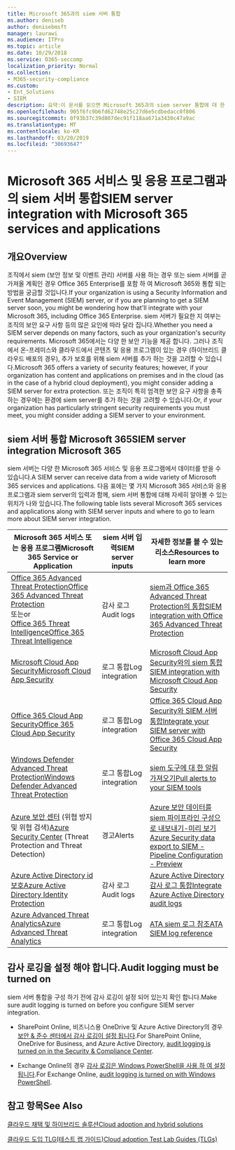 ```yaml
---
title: Microsoft 365과의 siem 서버 통합
ms.author: deniseb
author: denisebmsft
manager: laurawi
ms.audience: ITPro
ms.topic: article
ms.date: 10/29/2018
ms.service: O365-seccomp
localization_priority: Normal
ms.collection:
- M365-security-compliance
ms.custom:
- Ent_Solutions
- SIEM
description: 요약:이 문서를 읽으면 Microsoft 365과의 siem server 통합에 대 한 개요를 확인할 수 있습니다.
ms.openlocfilehash: 905f6fc9b6fd62748e25c27d6e5cdbedacc0f806
ms.sourcegitcommit: 0f93b37c39d807dec91f118aa671a3430c47a9ac
ms.translationtype: MT
ms.contentlocale: ko-KR
ms.lasthandoff: 03/20/2019
ms.locfileid: "30693647"
---
```

# <a name="siem-server-integration-with-microsoft-365-services-and-applications"></a><span data-ttu-id="2e8e7-103">Microsoft 365 서비스 및 응용 프로그램과의 siem 서버 통합</span><span class="sxs-lookup"><span data-stu-id="2e8e7-103">SIEM server integration with Microsoft 365 services and applications</span></span>

## <a name="overview"></a><span data-ttu-id="2e8e7-104">개요</span><span class="sxs-lookup"><span data-stu-id="2e8e7-104">Overview</span></span>

<span data-ttu-id="2e8e7-105">조직에서 siem (보안 정보 및 이벤트 관리) 서버를 사용 하는 경우 또는 siem 서버를 곧 가져올 계획인 경우 Office 365 Enterprise를 포함 하 여 Microsoft 365와 통합 되는 방법을 궁금할 것입니다.</span><span class="sxs-lookup"><span data-stu-id="2e8e7-105">If your organization is using a Security Information and Event Management (SIEM) server, or if you are planning to get a SIEM server soon, you might be wondering how that'll integrate with your Microsoft 365, including Office 365 Enterprise.</span></span> <span data-ttu-id="2e8e7-106">siem 서버가 필요한 지 여부는 조직의 보안 요구 사항 등의 많은 요인에 따라 달라 집니다.</span><span class="sxs-lookup"><span data-stu-id="2e8e7-106">Whether you need a SIEM server depends on many factors, such as your organization's security requirements.</span></span> <span data-ttu-id="2e8e7-107">Microsoft 365에서는 다양 한 보안 기능을 제공 합니다. 그러나 조직에서 온-프레미스와 클라우드에서 콘텐츠 및 응용 프로그램이 있는 경우 (하이브리드 클라우드 배포의 경우), 추가 보호를 위해 siem 서버를 추가 하는 것을 고려할 수 있습니다.</span><span class="sxs-lookup"><span data-stu-id="2e8e7-107">Microsoft 365 offers a variety of security features; however, if your organization has content and applications on premises and in the cloud (as in the case of a hybrid cloud deployment), you might consider adding a SIEM server for extra protection.</span></span> <span data-ttu-id="2e8e7-108">또는 조직이 특히 엄격한 보안 요구 사항을 충족 하는 경우에는 환경에 siem server를 추가 하는 것을 고려할 수 있습니다.</span><span class="sxs-lookup"><span data-stu-id="2e8e7-108">Or, if your organization has particularly stringent security requirements you must meet, you might consider adding a SIEM server to your environment.</span></span>

## <a name="siem-server-integration-microsoft-365"></a><span data-ttu-id="2e8e7-109">siem 서버 통합 Microsoft 365</span><span class="sxs-lookup"><span data-stu-id="2e8e7-109">SIEM server integration Microsoft 365</span></span>

<span data-ttu-id="2e8e7-110">siem 서버는 다양 한 Microsoft 365 서비스 및 응용 프로그램에서 데이터를 받을 수 있습니다.</span><span class="sxs-lookup"><span data-stu-id="2e8e7-110">A SIEM server can receive data from a wide variety of Microsoft 365 services and applications.</span></span> <span data-ttu-id="2e8e7-111">다음 표에는 몇 가지 Microsoft 365 서비스와 응용 프로그램과 siem server의 입력과 함께, siem 서버 통합에 대해 자세히 알아볼 수 있는 위치가 나와 있습니다.</span><span class="sxs-lookup"><span data-stu-id="2e8e7-111">The following table lists several Microsoft 365 services and applications along with SIEM server inputs and where to go to learn more about SIEM server integration.</span></span> 

| <span data-ttu-id="2e8e7-112">Microsoft 365 서비스 또는 응용 프로그램</span><span class="sxs-lookup"><span data-stu-id="2e8e7-112">Microsoft 365 Service or Application</span></span> | <span data-ttu-id="2e8e7-113">siem 서버 입력</span><span class="sxs-lookup"><span data-stu-id="2e8e7-113">SIEM server inputs</span></span> | <span data-ttu-id="2e8e7-114">자세한 정보를 볼 수 있는 리소스</span><span class="sxs-lookup"><span data-stu-id="2e8e7-114">Resources to learn more</span></span> |
| --- | --- | --- |
| [<span data-ttu-id="2e8e7-115">Office 365 Advanced Threat Protection</span><span class="sxs-lookup"><span data-stu-id="2e8e7-115">Office 365 Advanced Threat Protection</span></span>](office-365-atp.md) <br/>   <span data-ttu-id="2e8e7-116">또는</span><span class="sxs-lookup"><span data-stu-id="2e8e7-116">or</span></span>   <br/>[<span data-ttu-id="2e8e7-117">Office 365 Threat Intelligence</span><span class="sxs-lookup"><span data-stu-id="2e8e7-117">Office 365 Threat Intelligence</span></span>](office-365-ti.md) | <span data-ttu-id="2e8e7-118">감사 로그</span><span class="sxs-lookup"><span data-stu-id="2e8e7-118">Audit logs</span></span> | [<span data-ttu-id="2e8e7-119">siem과 Office 365 Advanced Threat Protection의 통합</span><span class="sxs-lookup"><span data-stu-id="2e8e7-119">SIEM integration with Office 365 Advanced Threat Protection</span></span>](siem-integration-with-office-365-ti.md) |
| [<span data-ttu-id="2e8e7-120">Microsoft Cloud App Security</span><span class="sxs-lookup"><span data-stu-id="2e8e7-120">Microsoft Cloud App Security</span></span>](https://docs.microsoft.com/cloud-app-security/what-is-cloud-app-security) | <span data-ttu-id="2e8e7-121">로그 통합</span><span class="sxs-lookup"><span data-stu-id="2e8e7-121">Log integration</span></span> | [<span data-ttu-id="2e8e7-122">Microsoft Cloud App Security와의 siem 통합</span><span class="sxs-lookup"><span data-stu-id="2e8e7-122">SIEM integration with Microsoft Cloud App Security</span></span>](https://docs.microsoft.com/cloud-app-security/siem) |
| [<span data-ttu-id="2e8e7-123">Office 365 Cloud App Security</span><span class="sxs-lookup"><span data-stu-id="2e8e7-123">Office 365 Cloud App Security</span></span>](office-365-cas-overview.md) | <span data-ttu-id="2e8e7-124">로그 통합</span><span class="sxs-lookup"><span data-stu-id="2e8e7-124">Log integration</span></span> | [<span data-ttu-id="2e8e7-125">Office 365 Cloud App Security와 SIEM 서버 통합</span><span class="sxs-lookup"><span data-stu-id="2e8e7-125">Integrate your SIEM server with Office 365 Cloud App Security</span></span>](integrate-your-siem-server-with-office-365-cas.md) |
| [<span data-ttu-id="2e8e7-126">Windows Defender Advanced Threat Protection</span><span class="sxs-lookup"><span data-stu-id="2e8e7-126">Windows Defender Advanced Threat Protection</span></span>](https://docs.microsoft.com/windows/security/threat-protection/) | <span data-ttu-id="2e8e7-127">로그 통합</span><span class="sxs-lookup"><span data-stu-id="2e8e7-127">Log integration</span></span> | [<span data-ttu-id="2e8e7-128">siem 도구에 대 한 알림 가져오기</span><span class="sxs-lookup"><span data-stu-id="2e8e7-128">Pull alerts to your SIEM tools</span></span>](https://docs.microsoft.com/windows/security/threat-protection/windows-defender-atp/configure-siem-windows-defender-advanced-threat-protection) |
| <span data-ttu-id="2e8e7-129">[Azure 보안 센터](https://docs.microsoft.com/azure/security-center/security-center-intro) (위협 방지 및 위협 검색)</span><span class="sxs-lookup"><span data-stu-id="2e8e7-129">[Azure Security Center](https://docs.microsoft.com/azure/security-center/security-center-intro) (Threat Protection and Threat Detection)</span></span> | <span data-ttu-id="2e8e7-130">경고</span><span class="sxs-lookup"><span data-stu-id="2e8e7-130">Alerts</span></span> | [<span data-ttu-id="2e8e7-131">Azure 보안 데이터를 siem 파이프라인 구성으로 내보내기-미리 보기</span><span class="sxs-lookup"><span data-stu-id="2e8e7-131">Azure Security data export to SIEM - Pipeline Configuration - Preview</span></span>](https://docs.microsoft.com/azure/security-center/security-center-export-data-to-siem) |
| [<span data-ttu-id="2e8e7-132">Azure Active Directory id 보호</span><span class="sxs-lookup"><span data-stu-id="2e8e7-132">Azure Active Directory Identity Protection</span></span>](https://docs.microsoft.com/azure/active-directory/identity-protection/overview) | <span data-ttu-id="2e8e7-133">감사 로그</span><span class="sxs-lookup"><span data-stu-id="2e8e7-133">Audit logs</span></span> | [<span data-ttu-id="2e8e7-134">Azure Active Directory 감사 로그 통합</span><span class="sxs-lookup"><span data-stu-id="2e8e7-134">Integrate Azure Active Directory audit logs</span></span>](https://docs.microsoft.com/azure/security/security-azure-log-integration-ad) |
| [<span data-ttu-id="2e8e7-135">Azure Advanced Threat Analytics</span><span class="sxs-lookup"><span data-stu-id="2e8e7-135">Azure Advanced Threat Analytics</span></span>](https://docs.microsoft.com/azure/security/azure-threat-detection) | <span data-ttu-id="2e8e7-136">로그 통합</span><span class="sxs-lookup"><span data-stu-id="2e8e7-136">Log integration</span></span> | [<span data-ttu-id="2e8e7-137">ATA siem 로그 참조</span><span class="sxs-lookup"><span data-stu-id="2e8e7-137">ATA SIEM log reference</span></span>](https://docs.microsoft.com/advanced-threat-analytics/cef-format-sa) |

## <a name="audit-logging-must-be-turned-on"></a><span data-ttu-id="2e8e7-138">감사 로깅을 설정 해야 합니다.</span><span class="sxs-lookup"><span data-stu-id="2e8e7-138">Audit logging must be turned on</span></span>

<span data-ttu-id="2e8e7-139">siem 서버 통합을 구성 하기 전에 감사 로깅이 설정 되어 있는지 확인 합니다.</span><span class="sxs-lookup"><span data-stu-id="2e8e7-139">Make sure audit logging is turned on before you configure SIEM server integration.</span></span> 

- <span data-ttu-id="2e8e7-140">SharePoint Online, 비즈니스용 OneDrive 및 Azure Active Directory의 경우 [보안 & 준수 센터에서 감사 로깅이 설정 됩니다](https://docs.microsoft.com/office365/securitycompliance/turn-audit-log-search-on-or-off).</span><span class="sxs-lookup"><span data-stu-id="2e8e7-140">For SharePoint Online, OneDrive for Business, and Azure Active Directory, [audit logging is turned on in the Security & Compliance Center](https://docs.microsoft.com/office365/securitycompliance/turn-audit-log-search-on-or-off).</span></span>

- <span data-ttu-id="2e8e7-141">Exchange Online의 경우 [감사 로깅은 Windows PowerShell을 사용 하 여 설정 됩니다](https://docs.microsoft.com/office365/securitycompliance/enable-mailbox-auditing).</span><span class="sxs-lookup"><span data-stu-id="2e8e7-141">For Exchange Online, [audit logging is turned on with Windows PowerShell](https://docs.microsoft.com/office365/securitycompliance/enable-mailbox-auditing).</span></span>
 
## <a name="see-also"></a><span data-ttu-id="2e8e7-142">참고 항목</span><span class="sxs-lookup"><span data-stu-id="2e8e7-142">See Also</span></span>

[<span data-ttu-id="2e8e7-143">클라우드 채택 및 하이브리드 솔루션</span><span class="sxs-lookup"><span data-stu-id="2e8e7-143">Cloud adoption and hybrid solutions</span></span>](https://docs.microsoft.com/office365/enterprise/cloud-adoption-and-hybrid-solutions)
  
[<span data-ttu-id="2e8e7-144">클라우드 도입 TLG(테스트 랩 가이드)</span><span class="sxs-lookup"><span data-stu-id="2e8e7-144">Cloud adoption Test Lab Guides (TLGs)</span></span>](https://docs.microsoft.com/office365/enterprise/cloud-adoption-test-lab-guides-tlgs)


